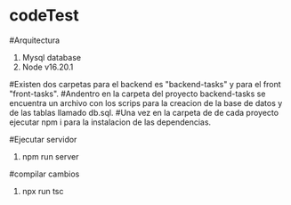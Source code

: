 # codeTest

#Arquitectura
1. Mysql database
2. Node v16.20.1

#Existen dos carpetas para el backend es "backend-tasks" y para el front "front-tasks".
#Andentro en la carpeta del proyecto backend-tasks se encuentra un archivo con los scrips para la creacion de la base de datos y de las tablas llamado db.sql.
#Una vez en la carpeta de de cada proyecto ejecutar npm i para la instalacion de las dependencias.


#Ejecutar servidor
1. npm run server

#compilar cambios 
1. npx run tsc



   
